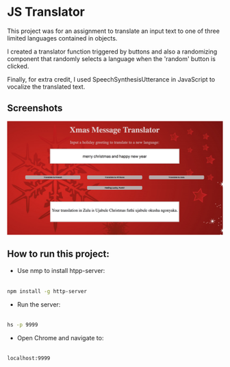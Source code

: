 # JS Translator

This project was for an assignment to translate an input text to one of three limited languages contained in objects.

I created a translator function triggered by buttons and also a randomizing component that randomly selects a language when the 'random' button is clicked.

Finally, for extra credit, I used SpeechSynthesisUtterance in JavaScript to vocalize the translated text.

## Screenshots

​![main screenshot](./screenshots/js-translator-main.png)

## How to run this project:

* Use nmp to install htpp-server:

```sh

npm install -g http-server

```
* Run the server:

```sh

hs -p 9999

```

* Open Chrome and navigate to:

```

localhost:9999

```


​